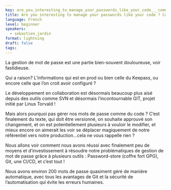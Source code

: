```yaml
---
key: are_you_interesting_to_manage_your_passwords_like_your_code___come_and_discover_how
title: Are you interesting to manage your passwords like your code ? Come and discover how !
language: French
level: beginner
speakers:
  - sebastien_jardin
format: lightning
draft: false
tags:
---
```

La gestion de mot de passe est une partie bien-souvent douloureuse, voir fastidieuse.

Qui a raison? L’informations qui est en prod ou bien celle du Keepass, ou encore celle que l’on croit avoir configuré ?

Le développement en collaboration est désormais beaucoup plus aisé depuis des outils comme SVN et désormais l’incontournable GIT, projet initié par Linus Torvald !

Mais alors pourquoi pas gérer nos mots de passe comme du code ?
C’est finalement du texte, qui doit être versionné, on souhaite approuvé son changement, et on est potentiellement plusieurs à vouloir le modifier, et mieux encore on aimerait les voir se déplacer magiquement de notre référentiel vers notre production...cela ne vous rappelle rien ?

Nous allons voir comment nous avons réussi avec finalement peu de moyens et d’investissement à résoudre notre problématiques de gestion de mot de passe grâce à plusieurs outils :
Password-store (coffre fort GPG), Git, une CI/CD, et c’est tout !

Nous avons environ 200 mots de passe quasiment géré de manière automatique, avec tous les avantages de Git et la sécurité de l’automatisation qui évite les erreurs humaines.

